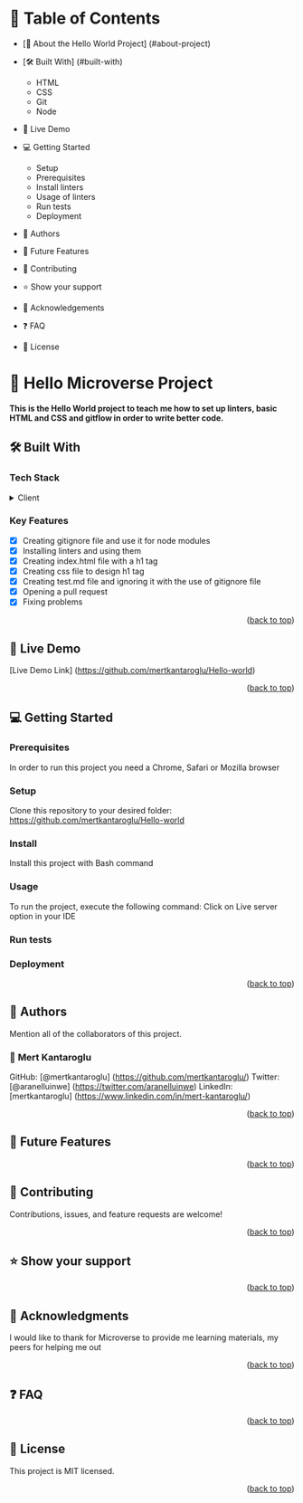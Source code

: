 # 📗 Table of Contents

- [📖 About the Hello World Project] (#about-project)
- [🛠 Built With] (#built-with)

  - HTML
  - CSS
  - Git
  - Node

- 🚀 Live Demo
- 💻 Getting Started
  - Setup
  - Prerequisites
  - Install linters
  - Usage of linters
  - Run tests
  - Deployment
- 👥 Authors
- 🔭 Future Features
- 🤝 Contributing
- ⭐️ Show your support
- 🙏 Acknowledgements
- ❓ FAQ
- 📝 License

# 📖 Hello Microverse Project <a name="about-project"></a>

**This is the Hello World project to teach me how to set up linters, basic HTML and CSS and gitflow in order to write better code.**

## 🛠 Built With <a name="built-with"></a>

### Tech Stack <a name="tech-stack"></a>

<details>
  <summary>Client</summary>
  <ul>
    <li>HTML</li>
    <li>CSS</li>
  </ul>
</details>

### Key Features <a name="ke-features"></a>

- [x] Creating gitignore file and use it for node modules
- [x] Installing linters and using them
- [x] Creating index.html file with a h1 tag
- [x] Creating css file to design h1 tag
- [x] Creating test.md file and ignoring it with the use of gitignore file
- [x] Opening a pull request
- [x] Fixing problems

<p align="right">(<a href="#readme-top">back to top</a>)</p>

## 🚀 Live Demo <a name="live-demo"></a>

[Live Demo Link] (https://github.com/mertkantaroglu/Hello-world)

<p align="right">(<a href="#readme-top">back to top</a>)</p>

## 💻 Getting Started <a name="getting-started"></a>

### Prerequisites <a name="prerequisites"></a>

In order to run this project you need a Chrome, Safari or Mozilla browser

### Setup <a name="setup"></a>

Clone this repository to your desired folder: https://github.com/mertkantaroglu/Hello-world

### Install <a name="install"></a>

Install this project with Bash command

### Usage <a name="usage"></a>

To run the project, execute the following command: Click on Live server option in your IDE

### Run tests

### Deployment

<p align="right">(<a href="#readme-top">back to top</a>)</p>

## 👥 Authors <a name="authors"></a>

Mention all of the collaborators of this project.

### 👤 **Mert Kantaroglu**

GitHub: [@mertkantaroglu] (https://github.com/mertkantaroglu/)
Twitter: [@aranelluinwe] (https://twitter.com/aranelluinwe)
LinkedIn: [mertkantaroglu] (https://www.linkedin.com/in/mert-kantaroglu/)

<p align="right">(<a href="#readme-top">back to top</a>)</p>

## 🔭 Future Features <a name="future-features"></a>

<p align="right">(<a href="#readme-top">back to top</a>)</p>

## 🤝 Contributing <a name="contributing"></a>

Contributions, issues, and feature requests are welcome!

<p align="right">(<a href="#readme-top">back to top</a>)</p>

## ⭐️ Show your support <a name="show-your-support"></a>

<p align="right">(<a href="#readme-top">back to top</a>)</p>

## 🙏 Acknowledgments <a name="acknowledgements"></a>

I would like to thank for Microverse to provide me learning materials, my peers for helping me out

<p align="right">(<a href="#readme-top">back to top</a>)</p>

## ❓ FAQ <a name="faq"></a>

<p align="right">(<a href="#readme-top">back to top</a>)</p>

## 📝 License <a name="license"></a>

This project is MIT licensed.

<p align="right">(<a href="#readme-top">back to top</a>)</p>

